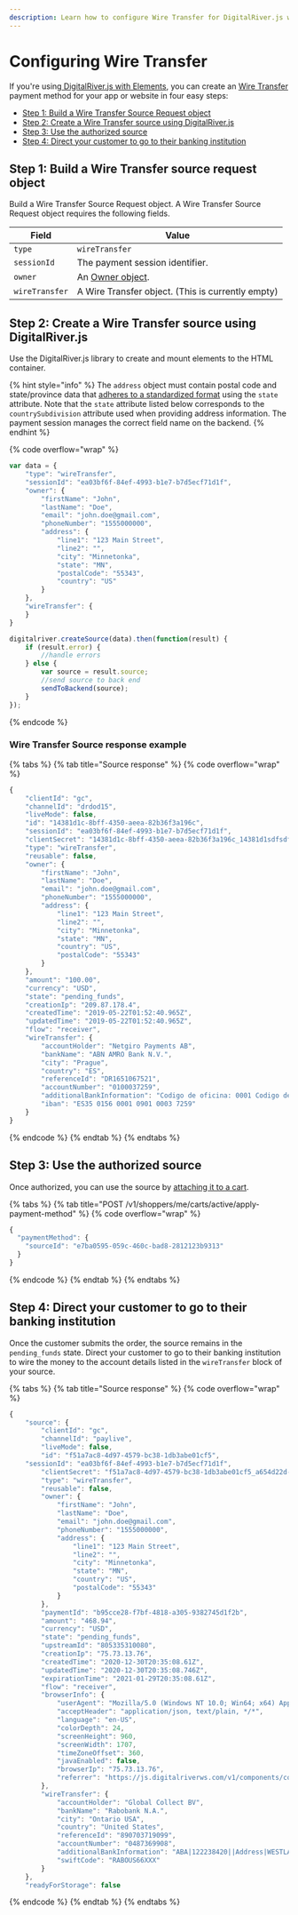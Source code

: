 ```yaml
---
description: Learn how to configure Wire Transfer for DigitalRiver.js with Elements.
---
```


# Configuring Wire Transfer

If you're using[ DigitalRiver.js with Elements](../), you can create an [Wire Transfer](../../../supported-payment-methods/wire-transfer.md) payment method for your app or website in four easy steps:

* [Step 1: Build a Wire Transfer Source Request object](wire-transfer.md#step-1-build-a-wire-transfer-source-request-object)
* [Step 2: Create a Wire Transfer source using DigitalRiver.js](wire-transfer.md#step-2-create-a-wire-transfer-source-using-digitalriver-js)
* [Step 3: Use the authorized source](wire-transfer.md#step-3-use-the-authorized-source)
* [Step 4: Direct your customer to go to their banking institution](wire-transfer.md#step-4-direct-your-customer-to-go-to-their-banking-institution)

## Step 1: Build a Wire Transfer source request object

Build a Wire Transfer Source Request object. A Wire Transfer Source Request object requires the following fields.

| Field          | Value                                                      |
| -------------- | ---------------------------------------------------------- |
| `type`         | `wireTransfer`                                             |
| `sessionId`    | The payment session identifier.                            |
| `owner`        | An [Owner object](common-payment-objects.md#owner-object). |
| `wireTransfer` | A Wire Transfer object. (This is currently empty)          |

## Step 2: Create a Wire Transfer source using DigitalRiver.js

Use the DigitalRiver.js library to create and mount elements to the HTML container.

{% hint style="info" %}
The `address` object must contain postal code and state/province data that [adheres to a standardized format](../../../../shopper-apis/cart/creating-or-updating-a-cart/providing-address-information.md) using the `state` attribute. Note that the `state` attribute listed below corresponds to the `countrySubdivision` attribute used when providing address information. The payment session manages the correct field name on the backend.
{% endhint %}

{% code overflow="wrap" %}
```javascript
var data = {
    "type": "wireTransfer",
    "sessionId": "ea03bf6f-84ef-4993-b1e7-b7d5ecf71d1f",
    "owner": {
        "firstName": "John",
        "lastName": "Doe",
        "email": "john.doe@gmail.com",
        "phoneNumber": "1555000000",
        "address": {
            "line1": "123 Main Street",
            "line2": "",
            "city": "Minnetonka",
            "state": "MN",
            "postalCode": "55343",
            "country": "US"
        }
    },
    "wireTransfer": {
    }
}

digitalriver.createSource(data).then(function(result) {
    if (result.error) {
        //handle errors
    } else {
        var source = result.source;
        //send source to back end
        sendToBackend(source);
    }
});
```
{% endcode %}

### Wire Transfer Source response example

{% tabs %}
{% tab title="Source response" %}
{% code overflow="wrap" %}
```javascript
{
    "clientId": "gc",
    "channelId": "drdod15",
    "liveMode": false,
    "id": "14381d1c-8bff-4350-aeea-82b36f3a196c",
    "sessionId": "ea03bf6f-84ef-4993-b1e7-b7d5ecf71d1f",    
    "clientSecret": "14381d1c-8bff-4350-aeea-82b36f3a196c_14381d1sdfsdfc-8bff-4350-aeea-82b36f3a196c",
    "type": "wireTransfer",
    "reusable": false,
    "owner": {
        "firstName": "John",
        "lastName": "Doe",
        "email": "john.doe@gmail.com",
        "phoneNumber": "1555000000",
        "address": {
            "line1": "123 Main Street",
            "line2": "",
            "city": "Minnetonka",
            "state": "MN",
            "country": "US",
            "postalCode": "55343"
        }
    },
    "amount": "100.00",
    "currency": "USD",
    "state": "pending_funds",
    "creationIp": "209.87.178.4",
    "createdTime": "2019-05-22T01:52:40.965Z",
    "updatedTime": "2019-05-22T01:52:40.965Z",
    "flow": "receiver",
    "wireTransfer": {
        "accountHolder": "Netgiro Payments AB",
        "bankName": "ABN AMRO Bank N.V.",
        "city": "Prague",
        "country": "ES",
        "referenceId": "DR1651067521",
        "accountNumber": "0100037259",
        "additionalBankInformation": "Codigo de oficina: 0001 Codigo de entidad: 0156 Digitos de control: 09",
        "iban": "ES35 0156 0001 0901 0003 7259"
    }
}
```
{% endcode %}
{% endtab %}
{% endtabs %}

## Step 3: Use the authorized source

Once authorized, you can use the source by [attaching it to a cart](../../../sources/#attaching-a-payment-method-to-an-order-or-cart).

{% tabs %}
{% tab title="POST /v1/shoppers/me/carts/active/apply-payment-method" %}
{% code overflow="wrap" %}
```javascript
{
  "paymentMethod": {
    "sourceId": "e7ba0595-059c-460c-bad8-2812123b9313"
  }
}
```
{% endcode %}
{% endtab %}
{% endtabs %}

## Step 4: Direct your customer to go to their banking institution

Once the customer submits the order, the source remains in the `pending_funds` state. Direct your customer to go to their banking institution to wire the money to the account details listed in the `wireTransfer` block of your source.&#x20;

{% tabs %}
{% tab title="Source response" %}
{% code overflow="wrap" %}
```javascript
{
	"source": {
		"clientId": "gc",
		"channelId": "paylive",
		"liveMode": false,
		"id": "f51a7ac8-4d97-4579-bc38-1db3abe01cf5",
    "sessionId": "ea03bf6f-84ef-4993-b1e7-b7d5ecf71d1f",		
		"clientSecret": "f51a7ac8-4d97-4579-bc38-1db3abe01cf5_a654d22d-cdb3-4ad2-9f00-7b316cab6595",
		"type": "wireTransfer",
		"reusable": false,
		"owner": {
			"firstName": "John",
			"lastName": "Doe",
			"email": "john.doe@gmail.com",
			"phoneNumber": "1555000000",
			"address": {
				"line1": "123 Main Street",
				"line2": "",
				"city": "Minnetonka",
				"state": "MN",
				"country": "US",
				"postalCode": "55343"
			}
		},
		"paymentId": "b95cce28-f7bf-4818-a305-9382745d1f2b",
		"amount": "468.94",
		"currency": "USD",
		"state": "pending_funds",
		"upstreamId": "805335310080",
		"creationIp": "75.73.13.76",
		"createdTime": "2020-12-30T20:35:08.61Z",
		"updatedTime": "2020-12-30T20:35:08.746Z",
		"expirationTime": "2021-01-29T20:35:08.61Z",
		"flow": "receiver",
		"browserInfo": {
			"userAgent": "Mozilla/5.0 (Windows NT 10.0; Win64; x64) AppleWebKit/537.36 (KHTML, like Gecko) Chrome/87.0.4280.88 Safari/537.36",
			"acceptHeader": "application/json, text/plain, */*",
			"language": "en-US",
			"colorDepth": 24,
			"screenHeight": 960,
			"screenWidth": 1707,
			"timeZoneOffset": 360,
			"javaEnabled": false,
			"browserIp": "75.73.13.76",
			"referrer": "https://js.digitalriverws.com/v1/components/controller/controller.html?componentId=controller-89303efc-de83-41b7-a892-c6c631c2ff49"
		},
		"wireTransfer": {
			"accountHolder": "Global Collect BV",
			"bankName": "Rabobank N.A.",
			"city": "Ontario USA",
			"country": "United States",
			"referenceId": "890703719099",
			"accountNumber": "0487369908",
			"additionalBankInformation": "ABA|122238420||Address|WESTLAKE VILLAGE, 2663 TOWNSGATE RD",
			"swiftCode": "RABOUS66XXX"
		}
	},
	"readyForStorage": false
```
{% endcode %}
{% endtab %}
{% endtabs %}
